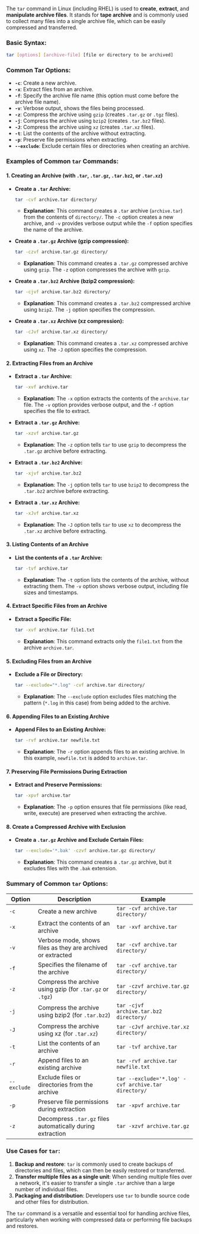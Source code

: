 The `tar` command in Linux (including RHEL) is used to **create**, **extract**, and **manipulate archive files**. It stands for **tape archive** and is commonly used to collect many files into a single archive file, which can be easily compressed and transferred.

### **Basic Syntax:**
```bash
tar [options] [archive-file] [file or directory to be archived]
```

### **Common Tar Options:**

- **`-c`**: Create a new archive.
- **`-x`**: Extract files from an archive.
- **`-f`**: Specify the archive file name (this option must come before the archive file name).
- **`-v`**: Verbose output, shows the files being processed.
- **`-z`**: Compress the archive using `gzip` (creates `.tar.gz` or `.tgz` files).
- **`-j`**: Compress the archive using `bzip2` (creates `.tar.bz2` files).
- **`-J`**: Compress the archive using `xz` (creates `.tar.xz` files).
- **`-t`**: List the contents of the archive without extracting.
- **`-p`**: Preserve file permissions when extracting.
- **`--exclude`**: Exclude certain files or directories when creating an archive.

### **Examples of Common `tar` Commands:**

#### 1. **Creating an Archive (with `.tar`, `.tar.gz`, `.tar.bz2`, or `.tar.xz`)**

- **Create a `.tar` Archive:**
   ```bash
   tar -cvf archive.tar directory/
   ```

   - **Explanation**: This command creates a `.tar` archive (`archive.tar`) from the contents of `directory/`. The `-c` option creates a new archive, and `-v` provides verbose output while the `-f` option specifies the name of the archive.

- **Create a `.tar.gz` Archive (gzip compression):**
   ```bash
   tar -czvf archive.tar.gz directory/
   ```

   - **Explanation**: This command creates a `.tar.gz` compressed archive using `gzip`. The `-z` option compresses the archive with `gzip`.

- **Create a `.tar.bz2` Archive (bzip2 compression):**
   ```bash
   tar -cjvf archive.tar.bz2 directory/
   ```

   - **Explanation**: This command creates a `.tar.bz2` compressed archive using `bzip2`. The `-j` option specifies the compression.

- **Create a `.tar.xz` Archive (xz compression):**
   ```bash
   tar -cJvf archive.tar.xz directory/
   ```

   - **Explanation**: This command creates a `.tar.xz` compressed archive using `xz`. The `-J` option specifies the compression.

#### 2. **Extracting Files from an Archive**

- **Extract a `.tar` Archive:**
   ```bash
   tar -xvf archive.tar
   ```

   - **Explanation**: The `-x` option extracts the contents of the `archive.tar` file. The `-v` option provides verbose output, and the `-f` option specifies the file to extract.

- **Extract a `.tar.gz` Archive:**
   ```bash
   tar -xzvf archive.tar.gz
   ```

   - **Explanation**: The `-z` option tells `tar` to use `gzip` to decompress the `.tar.gz` archive before extracting.

- **Extract a `.tar.bz2` Archive:**
   ```bash
   tar -xjvf archive.tar.bz2
   ```

   - **Explanation**: The `-j` option tells `tar` to use `bzip2` to decompress the `.tar.bz2` archive before extracting.

- **Extract a `.tar.xz` Archive:**
   ```bash
   tar -xJvf archive.tar.xz
   ```

   - **Explanation**: The `-J` option tells `tar` to use `xz` to decompress the `.tar.xz` archive before extracting.

#### 3. **Listing Contents of an Archive**

- **List the contents of a `.tar` Archive:**
   ```bash
   tar -tvf archive.tar
   ```

   - **Explanation**: The `-t` option lists the contents of the archive, without extracting them. The `-v` option shows verbose output, including file sizes and timestamps.

#### 4. **Extract Specific Files from an Archive**

- **Extract a Specific File:**
   ```bash
   tar -xvf archive.tar file1.txt
   ```

   - **Explanation**: This command extracts only the `file1.txt` from the archive `archive.tar`.

#### 5. **Excluding Files from an Archive**

- **Exclude a File or Directory:**
   ```bash
   tar --exclude="*.log" -cvf archive.tar directory/
   ```

   - **Explanation**: The `--exclude` option excludes files matching the pattern (`*.log` in this case) from being added to the archive.

#### 6. **Appending Files to an Existing Archive**

- **Append Files to an Existing Archive:**
   ```bash
   tar -rvf archive.tar newfile.txt
   ```

   - **Explanation**: The `-r` option appends files to an existing archive. In this example, `newfile.txt` is added to `archive.tar`.

#### 7. **Preserving File Permissions During Extraction**

- **Extract and Preserve Permissions:**
   ```bash
   tar -xpvf archive.tar
   ```

   - **Explanation**: The `-p` option ensures that file permissions (like read, write, execute) are preserved when extracting the archive.

#### 8. **Create a Compressed Archive with Exclusion**

- **Create a `.tar.gz` Archive and Exclude Certain Files:**
   ```bash
   tar --exclude='*.bak' -czvf archive.tar.gz directory/
   ```

   - **Explanation**: This command creates a `.tar.gz` archive, but it excludes files with the `.bak` extension.

### **Summary of Common `tar` Options:**

| Option     | Description                                                               | Example                                      |
|------------|---------------------------------------------------------------------------|----------------------------------------------|
| `-c`       | Create a new archive                                                       | `tar -cvf archive.tar directory/`            |
| `-x`       | Extract the contents of an archive                                          | `tar -xvf archive.tar`                       |
| `-v`       | Verbose mode, shows files as they are archived or extracted                | `tar -cvf archive.tar directory/`            |
| `-f`       | Specifies the filename of the archive                                       | `tar -cvf archive.tar directory/`            |
| `-z`       | Compress the archive using gzip (for `.tar.gz` or `.tgz`)                  | `tar -czvf archive.tar.gz directory/`        |
| `-j`       | Compress the archive using bzip2 (for `.tar.bz2`)                          | `tar -cjvf archive.tar.bz2 directory/`       |
| `-J`       | Compress the archive using xz (for `.tar.xz`)                              | `tar -cJvf archive.tar.xz directory/`        |
| `-t`       | List the contents of an archive                                             | `tar -tvf archive.tar`                       |
| `-r`       | Append files to an existing archive                                        | `tar -rvf archive.tar newfile.txt`           |
| `--exclude`| Exclude files or directories from the archive                              | `tar --exclude='*.log' -cvf archive.tar directory/` |
| `-p`       | Preserve file permissions during extraction                                | `tar -xpvf archive.tar`                      |
| `-z`       | Decompress `.tar.gz` files automatically during extraction                  | `tar -xzvf archive.tar.gz`                   |

### **Use Cases for `tar`:**
1. **Backup and restore**: `tar` is commonly used to create backups of directories and files, which can then be easily restored or transferred.
2. **Transfer multiple files as a single unit**: When sending multiple files over a network, it's easier to transfer a single `.tar` archive than a large number of individual files.
3. **Packaging and distribution**: Developers use `tar` to bundle source code and other files for distribution.

The `tar` command is a versatile and essential tool for handling archive files, particularly when working with compressed data or performing file backups and restores.
